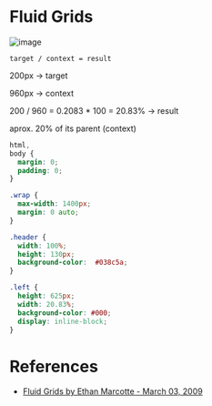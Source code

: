 # Fluid Grids

![image](https://github.com/stefanoturcarelli/fluid-grids/assets/67341828/f481a2dc-986f-46db-ac77-591d0485eea7)

`target / context = result`

200px -> target

960px -> context

200 / 960 = 0.2083 * 100 = 20.83% -> result

aprox. 20% of its parent (context)

```css
html,
body {
  margin: 0;
  padding: 0;
}

.wrap {
  max-width: 1400px;
  margin: 0 auto; 
}

.header {
  width: 100%;
  height: 130px;
  background-color:  #038c5a;
}

.left {
  height: 625px;
  width: 20.83%;
  background-color: #000;
  display: inline-block;
}
```

# References

- [Fluid Grids by Ethan Marcotte - March 03, 2009](https://alistapart.com/article/fluidgrids/)

